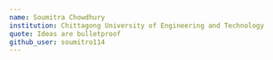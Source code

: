 ```yaml
---
name: Soumitra Chowdhury
institution: Chittagong University of Engineering and Technology
quote: Ideas are bulletproof
github_user: soumitro114
---
```

